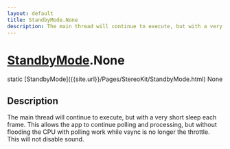 ```yaml
---
layout: default
title: StandbyMode.None
description: The main thread will continue to execute, but with a very short sleep each frame. This allows the app to continue polling and processing, but without flooding the CPU with polling work while vsync is no longer the throttle. This will not disable sound.
---
```

# [StandbyMode]({{site.url}}/Pages/StereoKit/StandbyMode.html).None

<div class='signature' markdown='1'>
static [StandbyMode]({{site.url}}/Pages/StereoKit/StandbyMode.html) None
</div>

## Description
The main thread will continue to execute, but with a very short sleep
each frame. This allows the app to continue polling and processing, but
without flooding the CPU with polling work while vsync is no longer the
throttle. This will not disable sound.

